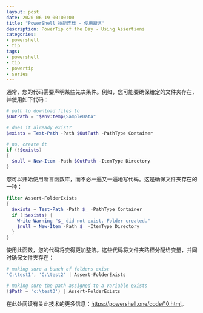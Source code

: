 ```yaml
---
layout: post
date: 2020-06-19 00:00:00
title: "PowerShell 技能连载 - 使用断言"
description: PowerTip of the Day - Using Assertions
categories:
- powershell
- tip
tags:
- powershell
- tip
- powertip
- series
---
```

通常，您的代码需要声明某些先决条件。例如，您可能要确保给定的文件夹存在，并使用如下代码：

```powershell
# path to download files to
$OutPath = "$env:temp\SampleData"

# does it already exist?
$exists = Test-Path -Path $OutPath -PathType Container

# no, create it
if (!$exists)
{
  $null = New-Item -Path $OutPath -ItemType Directory
}
```

您可以开始使用断言函数库，而不必一遍又一遍地写代码。这是确保文件夹存在的一种：

```powershell
filter Assert-FolderExists
{
  $exists = Test-Path -Path $_ -PathType Container
  if (!$exists) {
    Write-Warning "$_ did not exist. Folder created."
    $null = New-Item -Path $_ -ItemType Directory
  }
}
```

使用此函数，您的代码将变得更加整洁。这些代码将文件夹路径分配给变量，并同时确保文件夹存在：

```powershell
# making sure a bunch of folders exist
'C:\test1', 'C:\test2' | Assert-FolderExists

# making sure the path assigned to a variable exists
($Path = 'c:\test3') | Assert-FolderExists
```

在此处阅读有关此技术的更多信息：<https://powershell.one/code/10.html>。

<!--本文国际来源：[Using Assertions](https://community.idera.com/database-tools/powershell/powertips/b/tips/posts/using-assertions)-->

